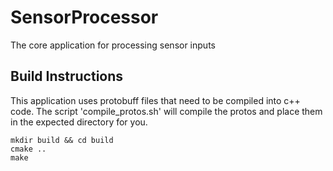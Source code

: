 # SensorProcessor
The core application for processing sensor inputs

## Build Instructions

<p>
This application uses protobuff files that need to be compiled into c++ code. The script 'compile_protos.sh' will compile the protos and place them in the expected directory for you.
</p>


```
mkdir build && cd build
cmake ..
make
```